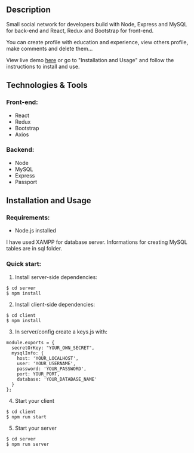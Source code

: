## Description

Small social network for developers build with Node, Express and MySQL for back-end and React, Redux and Bootstrap for front-end.

You can create profile with education and experience, view others profile, make comments and delete them...

View live demo <a href="https://devnet12.herokuapp.com/">here</a> or go to "Installation and Usage" and follow the instructions to install and use.

## Technologies & Tools

### Front-end:
* React
* Redux
* Bootstrap
* Axios

### Backend:
* Node
* MySQL
* Express
* Passport

## Installation and Usage

### Requirements:
* Node.js installed

I have used XAMPP for database server. Informations for creating MySQL tables are in sql folder.

### Quick start: 
1. Install server-side dependencies:
```
$ cd server
$ npm install
```
2. Install client-side dependencies:
```
$ cd client
$ npm install
```
3. In server/config create a keys.js with:<br/>
```
module.exports = {
  secretOrKey: "YOUR_OWN_SECRET",
  mysqlInfo: {
    host: 'YOUR_LOCALHOST',
    user: 'YOUR_USERNAME',
    password: 'YOUR_PASSWORD',
    port: YOUR_PORT,
    database: 'YOUR_DATABASE_NAME'
  }
};
```
4. Start your client
```
$ cd client
$ npm run start
```
5. Start your server
```
$ cd server
$ npm run server
```
